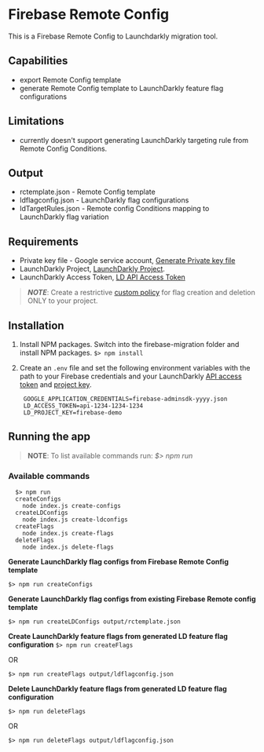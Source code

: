 # Firebase Remote Config 
This is a Firebase Remote Config to Launchdarkly migration tool.

## Capabilities
* export Remote Config template
* generate Remote Config template to LaunchDarkly feature flag configurations
  
## Limitations
*  currently doesn't support generating LaunchDarkly targeting rule from Remote Config Conditions.

##  Output
* rctemplate.json - Remote Config template
* ldflagconfig.json - LaunchDarkly flag configurations
* ldTargetRules.json - Remote config Conditions mapping to LaunchDarkly flag variation
  


## Requirements
* Private key file - Google service account, [Generate Private key file](https://firebase.google.com/docs/remote-config/automate-rc#get_an_access_token_to_authenticate_and_authorize_api_requests)
* LaunchDarkly Project, [LaunchDarkly Project](https://docs.launchdarkly.com/home/organize/projects).
* LaunchDarkly Access Token, [LD API Access Token](https://docs.launchdarkly.com/home/account-security/api-access-tokens)
>**_NOTE_**: Create a restrictive [custom policy](https://docs.launchdarkly.com/home/members/custom-roles) for flag creation and deletion ONLY to your project. 


## Installation
1. Install NPM packages. Switch into the firebase-migration folder and install NPM packages.
      `$> npm install`

2. Create an `.env` file and set the following environment variables with the path to your Firebase credentials and your LaunchDarkly [API access token](https://docs.launchdarkly.com/home/account-security/api-access-tokens) and [project key](https://docs.launchdarkly.com/home/organize/projects).
   ```
    GOOGLE_APPLICATION_CREDENTIALS=firebase-adminsdk-yyyy.json
    LD_ACCESS_TOKEN=api-1234-1234-1234
    LD_PROJECT_KEY=firebase-demo
   ```

## Running the app
> **NOTE**: To list available commands run: *$> npm run*

### Available commands
```
  $> npm run
  createConfigs
    node index.js create-configs
  createLDConfigs
    node index.js create-ldconfigs
  createFlags
    node index.js create-flags
  deleteFlags
    node index.js delete-flags
```

**Generate LaunchDarkly flag configs from Firebase Remote Config template**

`$> npm run createConfigs`

**Generate LaunchDarkly flag configs from existing Firebase Remote config template**

`$> npm run createLDConfigs output/rctemplate.json`

**Create LaunchDarkly feature flags from generated LD feature flag configuration**
`$> npm run createFlags`

OR

`$> npm run createFlags output/ldflagconfig.json`

**Delete LaunchDarkly feature flags from generated LD feature flag configuration**

`$> npm run deleteFlags`

OR

`$> npm run deleteFlags output/ldflagconfig.json`
